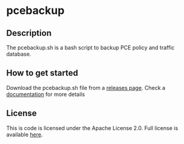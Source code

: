 # pcebackup

## Description
The pcebackup.sh is a bash script to backup PCE policy and traffic database.

## How to get  started

Download the pcebackup.sh file from a  [releases page](https://github.com/edward2705/pcebackup/releases).
Check a [documentation](https://github.com/edward2705/pcebackup/wiki) for more details

## License

This is code is licensed under the Apache License 2.0. Full license is available [here](./LICENSE).
